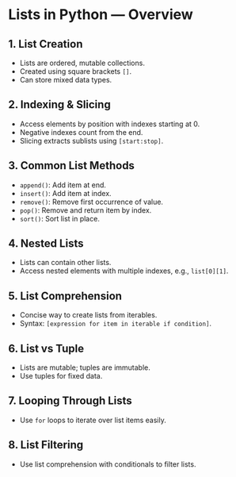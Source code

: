 # Lists in Python — Overview

## 1. List Creation  
- Lists are ordered, mutable collections.  
- Created using square brackets `[]`.  
- Can store mixed data types.

## 2. Indexing & Slicing  
- Access elements by position with indexes starting at 0.  
- Negative indexes count from the end.  
- Slicing extracts sublists using `[start:stop]`.

## 3. Common List Methods  
- `append()`: Add item at end.  
- `insert()`: Add item at index.  
- `remove()`: Remove first occurrence of value.  
- `pop()`: Remove and return item by index.  
- `sort()`: Sort list in place.

## 4. Nested Lists  
- Lists can contain other lists.  
- Access nested elements with multiple indexes, e.g., `list[0][1]`.

## 5. List Comprehension  
- Concise way to create lists from iterables.  
- Syntax: `[expression for item in iterable if condition]`.

## 6. List vs Tuple  
- Lists are mutable; tuples are immutable.  
- Use tuples for fixed data.

## 7. Looping Through Lists  
- Use `for` loops to iterate over list items easily.

## 8. List Filtering  
- Use list comprehension with conditionals to filter lists.
